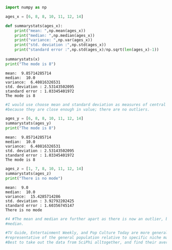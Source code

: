 

```python
import numpy as np
```


```python
ages_x = [6, 8, 8, 10, 11, 12, 14]
```


```python
def summarystats(ages_x):
    print("mean: ",np.mean(ages_x))
    print("median: ",np.median(ages_x))
    print("variance: ",np.var(ages_x))
    print("std. deviation :",np.std(ages_x))
    print("standard error :",np.std(ages_x)/np.sqrt(len(ages_x)-1))
    
summarystats(x)
print("The mode is 8")
```

    mean:  9.85714285714
    median:  10.0
    variance:  6.40816326531
    std. deviation : 2.53143502095
    standard error : 1.03345401972
    The mode is 8



```python
#I would use choose mean and standard deviation as measures of central tendency and variance
#because they are close enough in value; there are no outliers. 
```


```python
ages_y = [6, 8, 8, 10, 11, 12, 14]
summarystats(ages_y)
print("The mode is 8")
```

    mean:  9.85714285714
    median:  10.0
    variance:  6.40816326531
    std. deviation : 2.53143502095
    standard error : 1.03345401972
    The mode is 8



```python
ages_z = [1, 7, 8, 10, 11, 12, 14]
summarystats(ages_z)
print("There is no mode")
```

    mean:  9.0
    median:  10.0
    variance:  15.4285714286
    std. deviation : 3.92792202425
    standard error : 1.60356745147
    There is no mode



```python
#4 #The mean and median are further apart as there is now an outlier, best now to use
#median.
```


```python
#TV Guide, Entertainment Weekly, and Pop Culture Today are more general; thus, a better 
#representative of the general population relative to specific niche magazine SciPhi Fanatic
#Best to take out the data from SciPhi alltogether, and find their average to be 20%
```
